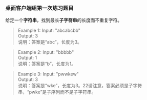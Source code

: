 ### 桌面客户端组第一次练习题目

给定一个**字符串**，找到最长**子字符串**的长度而不重复字符。

> Example 1:
Input: "abcabcbb"  
Output: 3   
说明：答案是“abc”，长度为3。


> Example 2:
Input: "bbbbb"  
Output: 1  
说明：答案是“b”，长度为1。 



> Example 3:
Input: "pwwkew"  
Output: 3  
说明：答案是“wke”，长度为3。22请注意，答案必须是子字符串，“pwke”是子序列而不是子字符串。








